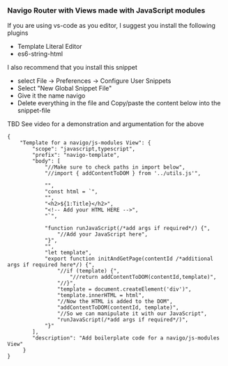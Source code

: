 ### Navigo Router with Views made with JavaScript modules

If you are using vs-code as you editor, I suggest you install the following plugins 

- Template Literal Editor
- es6-string-html

I also recommend that you install this snippet
- select File -> Preferences -> Configure User Snippets
- Select "New Global Snippet File"
- Give it the name navigo
- Delete everything in the file and Copy/paste the content below into the snippet-file

TBD See video for a demonstration and argumentation for the above

```
{
	"Template for a navigo/js-modules View": {
	 	"scope": "javascript,typescript",
	 	"prefix": "navigo-template",
	 	"body": [
			"//Make sure to check paths in import below",
			"//import { addContentToDOM } from '../utils.js'",
			
			"",
			"const html = `",
			"",
			"<h2>${1:Title}</h2>",
			"<!-- Add your HTML HERE -->",
			"`",
			
			"function runJavaScript(/*add args if required*/) {",
				"//Add your JavaScript here",
			"}",
			"",
			"let template",
			"export function initAndGetPage(contentId /*additional args if required here*/) {",
				"//if (template) {",
					"//return addContentToDOM(contentId,template)",
				"//}",
				"template = document.createElement('div')",
				"template.innerHTML = html",
				"//Now the HTML is added to the DOM",
				"addContentToDOM(contentId, template)",
				"//So we can manipulate it with our JavaScript",
				"runJavaScript(/*add args if required*/)",
			"}"
	 	],
	 	"description": "Add boilerplate code for a navigo/js-modules View"
	 }
}
```
